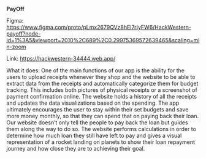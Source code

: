 **PayOff**

Figma: https://www.figma.com/proto/pLmx2679QVz8hEI7rIyFW6/HackWestern-payoff?node-id=1%3A5&viewport=2010%2C689%2C0.29975369572639465&scaling=min-zoom

Link: https://hackwestern-34444.web.app/

What it does: One of the main functions of our app is the ability for the users to upload receipts whenever they shop and the website to be able to extract data from the receipts and automatically categorize them for budget tracking. This includes both pictures of physical receipts or a screenshot of payment confirmation online. The website holds a history of all the receipts and updates the data visualizations based on the spending. The app ultimately encourages the user to stay within their set budgets and save more money monthly, so that they can spend that on paying back their loan. Our website doesn’t only tell the people to pay back the loan but guides them along the way to do so. The website performs calculations in order to determine how much loan they still have left to pay and gives a visual representation of a rocket landing on planets to show their loan repayment journey and how close they are to achieving their goal.
